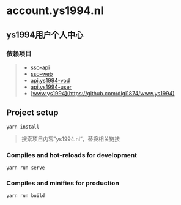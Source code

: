 # account.ys1994.nl
## ys1994用户个人中心

### 依赖项目
> * [sso-api](https://github.com/digi1874/sso-api)
> * [sso-web](https://github.com/digi1874/sso-web)
> * [api.ys1994-vod](https://github.com/digi1874/api.ys1994-vod)
> * [api.ys1994-user](https://github.com/digi1874/api.ys1994-user)
> * [www.ys1994](https://github.com/digi1874/www.ys1994)

## Project setup
```
yarn install
```
> 搜索项目内容”ys1994.nl“，替换相关链接

### Compiles and hot-reloads for development
```
yarn run serve
```

### Compiles and minifies for production
```
yarn run build
```
